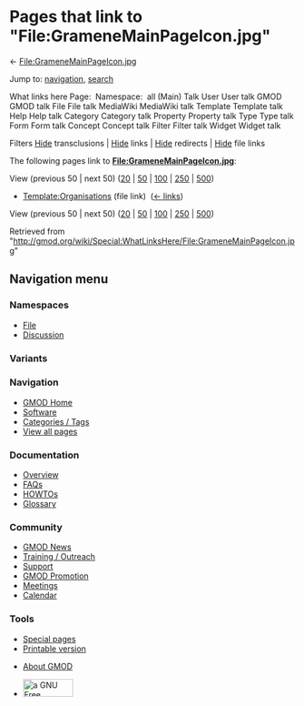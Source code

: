 <div id="mw-page-base" class="noprint">

</div>

<div id="mw-head-base" class="noprint">

</div>

<div id="content" class="mw-body" role="main">

<span id="top"></span>

<div id="mw-js-message" style="display:none;">

</div>



# <span dir="auto">Pages that link to "File:GrameneMainPageIcon.jpg"</span>

<div id="bodyContent">

<div id="contentSub">

←
[File:GrameneMainPageIcon.jpg](/wiki/File:GrameneMainPageIcon.jpg "File:GrameneMainPageIcon.jpg")

</div>

<div id="jump-to-nav" class="mw-jump">

Jump to: [navigation](#mw-navigation), [search](#p-search)

</div>

<div id="mw-content-text">

What links here Page:  Namespace:  all (Main) Talk User User talk GMOD
GMOD talk File File talk MediaWiki MediaWiki talk Template Template talk
Help Help talk Category Category talk Property Property talk Type Type
talk Form Form talk Concept Concept talk Filter Filter talk Widget
Widget talk

Filters
[Hide](/mediawiki/index.php?title=Special:WhatLinksHere/File:GrameneMainPageIcon.jpg&hidetrans=1 "Special:WhatLinksHere/File:GrameneMainPageIcon.jpg")
transclusions \|
[Hide](/mediawiki/index.php?title=Special:WhatLinksHere/File:GrameneMainPageIcon.jpg&hidelinks=1 "Special:WhatLinksHere/File:GrameneMainPageIcon.jpg")
links \|
[Hide](/mediawiki/index.php?title=Special:WhatLinksHere/File:GrameneMainPageIcon.jpg&hideredirs=1 "Special:WhatLinksHere/File:GrameneMainPageIcon.jpg")
redirects \|
[Hide](/mediawiki/index.php?title=Special:WhatLinksHere/File:GrameneMainPageIcon.jpg&hideimages=1 "Special:WhatLinksHere/File:GrameneMainPageIcon.jpg")
file links

The following pages link to
**[File:GrameneMainPageIcon.jpg](/wiki/File:GrameneMainPageIcon.jpg "File:GrameneMainPageIcon.jpg")**:

View (previous 50 \| next 50)
([20](/mediawiki/index.php?title=Special:WhatLinksHere/File:GrameneMainPageIcon.jpg&limit=20 "Special:WhatLinksHere/File:GrameneMainPageIcon.jpg")
\|
[50](/mediawiki/index.php?title=Special:WhatLinksHere/File:GrameneMainPageIcon.jpg&limit=50 "Special:WhatLinksHere/File:GrameneMainPageIcon.jpg")
\|
[100](/mediawiki/index.php?title=Special:WhatLinksHere/File:GrameneMainPageIcon.jpg&limit=100 "Special:WhatLinksHere/File:GrameneMainPageIcon.jpg")
\|
[250](/mediawiki/index.php?title=Special:WhatLinksHere/File:GrameneMainPageIcon.jpg&limit=250 "Special:WhatLinksHere/File:GrameneMainPageIcon.jpg")
\|
[500](/mediawiki/index.php?title=Special:WhatLinksHere/File:GrameneMainPageIcon.jpg&limit=500 "Special:WhatLinksHere/File:GrameneMainPageIcon.jpg"))

- [Template:Organisations](/wiki/Template:Organisations "Template:Organisations")
  (file link) ‎ <span class="mw-whatlinkshere-tools">([←
  links](/mediawiki/index.php?title=Special:WhatLinksHere&target=Template%3AOrganisations "Special:WhatLinksHere"))</span>

View (previous 50 \| next 50)
([20](/mediawiki/index.php?title=Special:WhatLinksHere/File:GrameneMainPageIcon.jpg&limit=20 "Special:WhatLinksHere/File:GrameneMainPageIcon.jpg")
\|
[50](/mediawiki/index.php?title=Special:WhatLinksHere/File:GrameneMainPageIcon.jpg&limit=50 "Special:WhatLinksHere/File:GrameneMainPageIcon.jpg")
\|
[100](/mediawiki/index.php?title=Special:WhatLinksHere/File:GrameneMainPageIcon.jpg&limit=100 "Special:WhatLinksHere/File:GrameneMainPageIcon.jpg")
\|
[250](/mediawiki/index.php?title=Special:WhatLinksHere/File:GrameneMainPageIcon.jpg&limit=250 "Special:WhatLinksHere/File:GrameneMainPageIcon.jpg")
\|
[500](/mediawiki/index.php?title=Special:WhatLinksHere/File:GrameneMainPageIcon.jpg&limit=500 "Special:WhatLinksHere/File:GrameneMainPageIcon.jpg"))

</div>

<div class="printfooter">

Retrieved from
"<http://gmod.org/wiki/Special:WhatLinksHere/File:GrameneMainPageIcon.jpg>"

</div>

<div id="catlinks" class="catlinks catlinks-allhidden">

</div>

<div class="visualClear">

</div>

</div>

</div>

<div id="mw-navigation">

## Navigation menu

<div id="mw-head">



<div id="left-navigation">

<div id="p-namespaces" class="vectorTabs" role="navigation"
aria-labelledby="p-namespaces-label">

### Namespaces

- <span id="ca-nstab-image"><a href="/wiki/File:GrameneMainPageIcon.jpg" accesskey="c"
  title="View the file page [c]">File</a></span>
- <span id="ca-talk"><a
  href="/mediawiki/index.php?title=File_talk:GrameneMainPageIcon.jpg&amp;action=edit&amp;redlink=1"
  accesskey="t"
  title="Discussion about the content page [t]">Discussion</a></span>

</div>

<div id="p-variants" class="vectorMenu emptyPortlet" role="navigation"
aria-labelledby="p-variants-label">

### 

### Variants[](#)

<div class="menu">

</div>

</div>

</div>

<div id="right-navigation">





</div>



</div>

</div>

</div>

<div id="mw-panel">

<div id="p-logo" role="banner">

<a href="/wiki/Main_Page"
style="background-image: url(http://gmod.org/images/GMOD-cogs.png);"
title="Visit the main page"></a>

</div>

<div id="p-Navigation" class="portal" role="navigation"
aria-labelledby="p-Navigation-label">

### Navigation

<div class="body">

- <span id="n-GMOD-Home">[GMOD Home](/wiki/Main_Page)</span>
- <span id="n-Software">[Software](/wiki/GMOD_Components)</span>
- <span id="n-Categories-.2F-Tags">[Categories /
  Tags](/wiki/Categories)</span>
- <span id="n-View-all-pages">[View all
  pages](/wiki/Special:AllPages)</span>

</div>

</div>

<div id="p-Documentation" class="portal" role="navigation"
aria-labelledby="p-Documentation-label">

### Documentation

<div class="body">

- <span id="n-Overview">[Overview](/wiki/Overview)</span>
- <span id="n-FAQs">[FAQs](/wiki/Category:FAQ)</span>
- <span id="n-HOWTOs">[HOWTOs](/wiki/Category:HOWTO)</span>
- <span id="n-Glossary">[Glossary](/wiki/Glossary)</span>

</div>

</div>

<div id="p-Community" class="portal" role="navigation"
aria-labelledby="p-Community-label">

### Community

<div class="body">

- <span id="n-GMOD-News">[GMOD News](/wiki/GMOD_News)</span>
- <span id="n-Training-.2F-Outreach">[Training /
  Outreach](/wiki/Training_and_Outreach)</span>
- <span id="n-Support">[Support](/wiki/Support)</span>
- <span id="n-GMOD-Promotion">[GMOD
  Promotion](/wiki/GMOD_Promotion)</span>
- <span id="n-Meetings">[Meetings](/wiki/Meetings)</span>
- <span id="n-Calendar">[Calendar](/wiki/Calendar)</span>

</div>

</div>

<div id="p-tb" class="portal" role="navigation"
aria-labelledby="p-tb-label">

### Tools

<div class="body">

- <span id="t-specialpages"><a href="/wiki/Special:SpecialPages" accesskey="q"
  title="A list of all special pages [q]">Special pages</a></span>
- <span id="t-print"><a
  href="/mediawiki/index.php?title=Special:WhatLinksHere/File:GrameneMainPageIcon.jpg&amp;printable=yes"
  rel="alternate" accesskey="p"
  title="Printable version of this page [p]">Printable version</a></span>

</div>

</div>

</div>

</div>

<div id="footer" role="contentinfo">

- <span id="footer-places-about">[About
  GMOD](/wiki/GMOD:About "GMOD:About")</span>

<!-- -->

- <span id="footer-copyrightico">[<img src="http://www.gnu.org/graphics/gfdl-logo-small.png" width="88"
  height="31" alt="a GNU Free Documentation License" />](http://www.gnu.org/licenses/fdl-1.3.html)</span>


<div style="clear:both">

</div>

</div>
